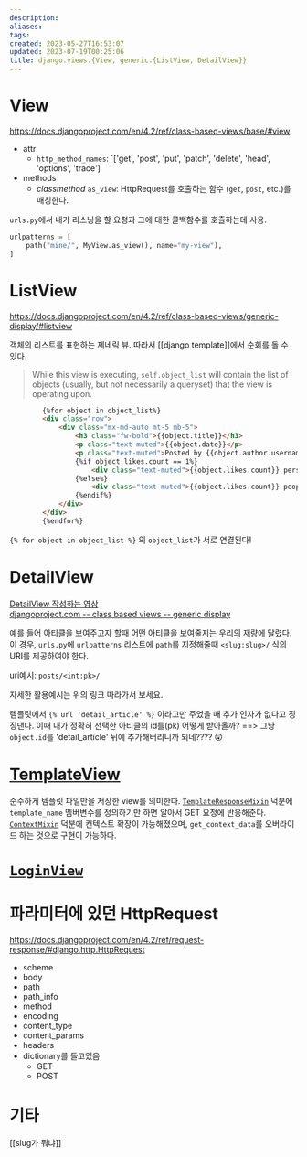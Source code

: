 ```yaml
---
description:
aliases: 
tags: 
created: 2023-05-27T16:53:07
updated: 2023-07-19T00:25:06
title: django.views.{View, generic.{ListView, DetailView}}
---
```


# View

<https://docs.djangoproject.com/en/4.2/ref/class-based-views/base/#view>

- attr
	- `http_method_names`: `['get', 'post', 'put', 'patch', 'delete', 'head', 'options', 'trace']
- methods
	- *classmethod* `as_view`: HttpRequest를 호출하는 함수 (`get`, `post`, etc.)를 매칭한다.

`urls.py`에서 내가 리스닝을 할 요청과 그에 대한 콜백함수를 호출하는데 사용. 

```python
urlpatterns = [
    path("mine/", MyView.as_view(), name="my-view"),
]
```

# ListView

<https://docs.djangoproject.com/en/4.2/ref/class-based-views/generic-display/#listview>

객체의 리스트를 표현하는 제네릭 뷰. 따라서 [[django template]]에서 순회를 돌 수 있다.

> While this view is executing, `self.object_list` will contain the list of objects (usually, but not necessarily a queryset) that the view is operating upon.

```html
        {%for object in object_list%}
        <div class="row">
            <div class="mx-md-auto mt-5 mb-5">
                <h3 class="fw-bold">{{object.title}}</h3>
                <p class="text-muted">{{object.date}}</p>
                <p class="text-muted">Posted by {{object.author.username}}</p>
                {%if object.likes.count == 1%}
                    <div class="text-muted">{{object.likes.count}} person likes this post</div>
                {%else%}
                    <div class="text-muted">{{object.likes.count}} people likes this post</div>
                {%endif%}
            </div>
        </div>
        {%endfor%}
```

`{% for object in object_list %}` 의 `object_list`가 서로 연결된다!

# DetailView

[DetailView 작성하는 영상](https://youtu.be/sMqDJovFO-Y?t=4993)  
[djangoproject.com -- class based views -- generic display](https://docs.djangoproject.com/en/4.2/ref/class-based-views/generic-display/)

예를 들어 아티클을 보여주고자 할때 어떤 아티클을 보여줄지는 우리의 재량에 달렸다. 이 경우, `urls.py`에 `urlpatterns` 리스트에 `path`를 지정해줄때 `<slug:slug>/` 식의 URI를 제공하여야 한다. 

uri예시: `posts/<int:pk>/` 

자세한 활용예시는 위의 링크 따라가서 보세요.

템플릿에서 `{% url 'detail_article' %}` 이라고만 주었을 때 추가 인자가 없다고 징징댄다. 이때 내가 정확히 선택한 아티클의 id를(pk) 어떻게 받아올까? ==> 그냥 `object.id`를 'detail_article' 뒤에 추가해버리니까 되네???? 😲

# [TemplateView](https://docs.djangoproject.com/en/4.2/ref/class-based-views/base/#templateview)

순수하게 템플릿 파일만을 저장한 view를 의미한다. [`TemplateResponseMixin`](https://docs.djangoproject.com/en/4.2/ref/class-based-views/mixins-simple/#django.views.generic.base.TemplateResponseMixin) 덕분에 `template_name` 멤버변수를 정의하기만 하면 알아서 GET 요청에 반응해준다. [`ContextMixin`](https://docs.djangoproject.com/en/4.2/ref/class-based-views/mixins-simple/#django.views.generic.base.ContextMixin) 덕분에 컨텍스트 확장이 가능해졌으며, `get_context_data`를 오버라이드 하는 것으로 구현이 가능하다.

# [`LoginView`](https://docs.djangoproject.com/en/4.2/topics/auth/default/#django.contrib.auth.views.LoginView)

# 파라미터에 있던 HttpRequest

<https://docs.djangoproject.com/en/4.2/ref/request-response/#django.http.HttpRequest>

- scheme
- body
- path
- path_info
- method
- encoding
- content_type
- content_params
- headers
- dictionary를 들고있음
	- GET
	- POST

# 기타

[[slug가 뭐냐]]
